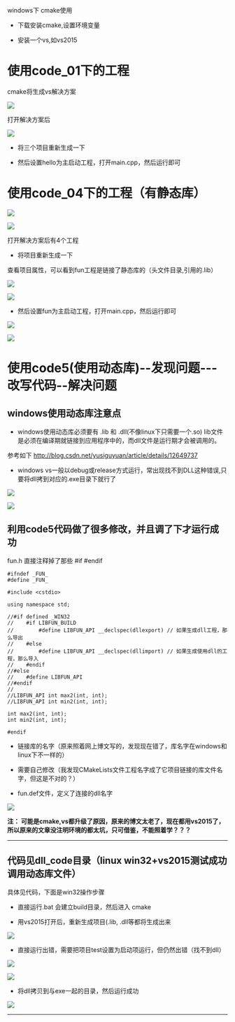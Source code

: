 
windows下 cmake使用

* 下载安装cmake,设置环境变量

* 安装一个vs,如vs2015

# 使用code_01下的工程

cmake将生成vs解决方案

![](../win_cmake/imgs/01.png)

打开解决方案后

![](../win_cmake/imgs/02.png)

* 将三个项目重新生成一下

* 然后设置hello为主启动工程，打开main.cpp，然后运行即可


# 使用code_04下的工程（有静态库）

![](../win_cmake/imgs/03.png)

![](../win_cmake/imgs/04.png)


打开解决方案后有4个工程

* 将项目重新生成一下

查看项目属性，可以看到fun工程是链接了静态库的（头文件目录,引用的.lib）

![](../win_cmake/imgs/001.png)

![](../win_cmake/imgs/002.png)

* 然后设置fun为主启动工程，打开main.cpp，然后运行即可

![](../win_cmake/imgs/05.png)

![](../win_cmake/imgs/06.png)


# 使用code5(使用动态库)--发现问题---改写代码--解决问题

## windows使用动态库注意点

* windows使用动态库必须要有 .lib 和 .dll(不像linux下只需要一个.so)
lib文件是必须在编译期就链接到应用程序中的，而dll文件是运行期才会被调用的。

参考如下
http://blog.csdn.net/yusiguyuan/article/details/12649737

* windows vs一般以debug或release方式运行，常出现找不到DLL这种错误,只要将dll拷到对应的.exe目录下就行了

![](../win_cmake/dll/01.png)

![](../win_cmake/dll/02.png)



## 利用code5代码做了很多修改，并且调了下才运行成功

fun.h 直接注释掉了那些 #if #endif

```
#ifndef _FUN_
#define _FUN_

#include <cstdio>

using namespace std;

//#if defined _WIN32
//    #if LIBFUN_BUILD
//        #define LIBFUN_API __declspec(dllexport) // 如果生成dll工程，那么导出
//    #else
//        #define LIBFUN_API __declspec(dllimport) // 如果生成使用dll的工程，那么导入
//    #endif
//#else
//    #define LIBFUN_API
//#endif
//
//LIBFUN_API int max2(int, int);
//LIBFUN_API int min2(int, int);

int max2(int, int);
int min2(int, int);

#endif
```

* 链接库的名字（原来照着网上博文写的，发现现在错了，库名字在windows和linux下不一样的）

* 需要自己修改（我发现CMakeLists文件工程名字成了它项目链接的库文件名字，但这是不对的？）

* fun.def文件，定义了连接的dll名字

![](../win_cmake/dll/03.png)


**注： 可能是cmake,vs都升级了原因，原来的博文太老了，现在都用vs2015了，所以原来的文章没注明环境的都太坑，只可借鉴，不能照着学？？？**

---

## 代码见dll_code目录（linux win32+vs2015测试成功调用动态库文件）

具体见代码，下面是win32操作步骤

* 直接运行.bat 会建立build目录，然后进入 cmake

* 用vs2015打开后，重新生成项目(.lib, .dll等都将生成出来

![](../win_cmake/dll/lib.png)

* 直接运行出错，需要把项目test设置为启动项运行，但仍然出错（找不到dll）

![](../win_cmake/dll/run_01.png)

![](../win_cmake/dll/run_02.png)

* 将dll拷贝到与exe一起的目录，然后运行成功

![](../win_cmake/dll/run_03.png)


---